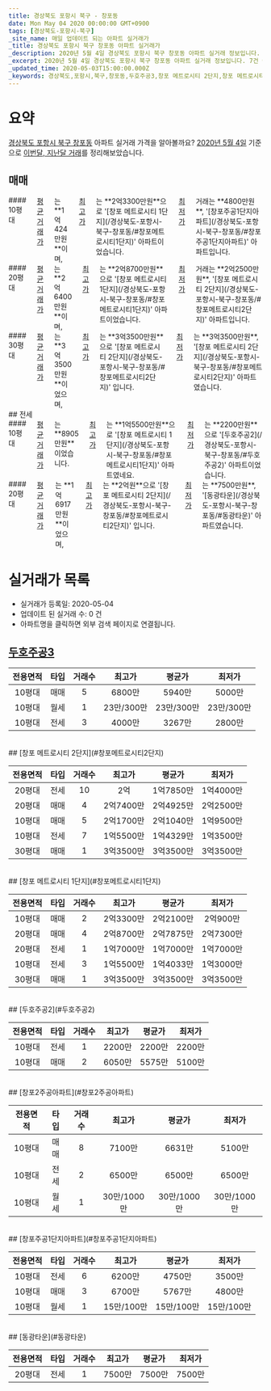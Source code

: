 ```yaml
---
title: 경상북도 포항시 북구 - 창포동
date: Mon May 04 2020 00:00:00 GMT+0900
tags: [경상북도-포항시-북구]
_site_name: 매일 업데이트 되는 아파트 실거래가
_title: 경상북도 포항시 북구 창포동 아파트 실거래가
_description: 2020년 5월 4일 경상북도 포항시 북구 창포동 아파트 실거래 정보입니다. 7건 아파트 정보가 있습니다.
_excerpt: 2020년 5월 4일 경상북도 포항시 북구 창포동 아파트 실거래 정보입니다. 7건 아파트 정보가 있습니다.
_updated_time: 2020-05-03T15:00:00.000Z
_keywords: 경상북도,포항시,북구,창포동,두호주공3,창포 메트로시티 2단지,창포 메트로시티 1단지,두호주공2,창포2주공아파트,창포주공1단지아파트,동광타운
---
```





# 요약
<ins>경상북도 포항시 북구 창포동</ins> 아파트 실거래 가격을 알아볼까요? <ins>2020년 5월 4일</ins> 기준으로 <ins>이번달, 지난달 거래</ins>를 정리해보았습니다.

## 매매
<div class="container">
<div class="six columns" markdown="1">
#### 10평대
<ins>평균 거래가</ins>는 **1억424만원**이며, <ins>최고가</ins>는 **2억3300만원**으로 '[창포 메트로시티 1단지](/경상북도-포항시-북구-창포동/#창포메트로시티1단지)' 아파트이었습니다. <ins>최저가</ins> 거래는 **4800만원**, '[창포주공1단지아파트](/경상북도-포항시-북구-창포동/#창포주공1단지아파트)' 아파트입니다.
</div>
<div class="six columns" markdown="1">
#### 20평대
<ins>평균 거래가</ins>는 **2억6400만원**이며, <ins>최고가</ins>는 **2억8700만원**으로 '[창포 메트로시티 1단지](/경상북도-포항시-북구-창포동/#창포메트로시티1단지)' 아파트이었습니다. <ins>최저가</ins> 거래는 **2억2500만원**, '[창포 메트로시티 2단지](/경상북도-포항시-북구-창포동/#창포메트로시티2단지)' 아파트입니다.
</div>
</div>
<div class="container">
<div class="twelve columns" markdown="1">
#### 30평대
<ins>평균 거래가</ins>는 **3억3500만원**이었으며, <ins>최고가</ins>는 **3억3500만원**으로 '[창포 메트로시티 2단지](/경상북도-포항시-북구-창포동/#창포메트로시티2단지)' 입니다. <ins>최저가</ins>는 **3억3500만원**, '[창포 메트로시티 2단지](/경상북도-포항시-북구-창포동/#창포메트로시티2단지)' 아파트였습니다.
</div>
</div>
## 전세
<div class="container">
<div class="six columns" markdown="1">
#### 10평대
<ins>평균 거래가</ins>는 **8905만원**이었습니다. <ins>최고가</ins>는 **1억5500만원**으로 '[창포 메트로시티 1단지](/경상북도-포항시-북구-창포동/#창포메트로시티1단지)' 아파트였네요. <ins>최저가</ins>는 **2200만원**으로 '[두호주공2](/경상북도-포항시-북구-창포동/#두호주공2)' 아파트이었습니다.
</div>
<div class="six columns" markdown="1">
#### 20평대
<ins>평균 거래가</ins>는 **1억6917만원**이었으며, <ins>최고가</ins>는 **2억원**으로 '[창포 메트로시티 2단지](/경상북도-포항시-북구-창포동/#창포메트로시티2단지)' 입니다. <ins>최저가</ins>는 **7500만원**, '[동광타운](/경상북도-포항시-북구-창포동/#동광타운)' 아파트였습니다.
</div>
</div>



# 실거래가 목록
- 실거래가 등록일: 2020-05-04
- 업데이트 된 실거래 수: 0 건
- 아파트명을 클릭하면 외부 검색 페이지로 연결됩니다.

## [두호주공3](#두호주공3)

|전용면적|타입|거래수|최고가|평균가|최저가|
|:---:|:---:|:---:|:---:|:---:|:---:|
|10평대|<span class="deal-type-1">매매</span>|5|6800만|5940만|5000만|
|10평대|<span class="deal-type-3">월세</span>|1|23만/300만|23만/300만|23만/300만|
|10평대|<span class="deal-type-2">전세</span>|3|4000만|3267만|2800만|

<br/>
## [창포 메트로시티 2단지](#창포메트로시티2단지)

|전용면적|타입|거래수|최고가|평균가|최저가|
|:---:|:---:|:---:|:---:|:---:|:---:|
|20평대|<span class="deal-type-2">전세</span>|10|2억|1억7850만|1억4000만|
|20평대|<span class="deal-type-1">매매</span>|4|2억7400만|2억4925만|2억2500만|
|10평대|<span class="deal-type-1">매매</span>|5|2억1700만|2억1040만|1억9500만|
|10평대|<span class="deal-type-2">전세</span>|7|1억5500만|1억4329만|1억3500만|
|30평대|<span class="deal-type-1">매매</span>|1|3억3500만|3억3500만|3억3500만|

<br/>
## [창포 메트로시티 1단지](#창포메트로시티1단지)

|전용면적|타입|거래수|최고가|평균가|최저가|
|:---:|:---:|:---:|:---:|:---:|:---:|
|10평대|<span class="deal-type-1">매매</span>|2|2억3300만|2억2100만|2억900만|
|20평대|<span class="deal-type-1">매매</span>|4|2억8700만|2억7875만|2억7300만|
|20평대|<span class="deal-type-2">전세</span>|1|1억7000만|1억7000만|1억7000만|
|10평대|<span class="deal-type-2">전세</span>|3|1억5500만|1억4033만|1억3000만|
|30평대|<span class="deal-type-1">매매</span>|1|3억3500만|3억3500만|3억3500만|

<br/>
## [두호주공2](#두호주공2)

|전용면적|타입|거래수|최고가|평균가|최저가|
|:---:|:---:|:---:|:---:|:---:|:---:|
|10평대|<span class="deal-type-2">전세</span>|1|2200만|2200만|2200만|
|10평대|<span class="deal-type-1">매매</span>|2|6050만|5575만|5100만|

<br/>
## [창포2주공아파트](#창포2주공아파트)

|전용면적|타입|거래수|최고가|평균가|최저가|
|:---:|:---:|:---:|:---:|:---:|:---:|
|10평대|<span class="deal-type-1">매매</span>|8|7100만|6631만|5100만|
|10평대|<span class="deal-type-2">전세</span>|2|6500만|6500만|6500만|
|10평대|<span class="deal-type-3">월세</span>|1|30만/1000만|30만/1000만|30만/1000만|

<br/>
## [창포주공1단지아파트](#창포주공1단지아파트)

|전용면적|타입|거래수|최고가|평균가|최저가|
|:---:|:---:|:---:|:---:|:---:|:---:|
|10평대|<span class="deal-type-2">전세</span>|6|6200만|4750만|3500만|
|10평대|<span class="deal-type-1">매매</span>|3|6700만|5767만|4800만|
|10평대|<span class="deal-type-3">월세</span>|1|15만/100만|15만/100만|15만/100만|

<br/>
## [동광타운](#동광타운)

|전용면적|타입|거래수|최고가|평균가|최저가|
|:---:|:---:|:---:|:---:|:---:|:---:|
|20평대|<span class="deal-type-2">전세</span>|1|7500만|7500만|7500만|

<br/>



